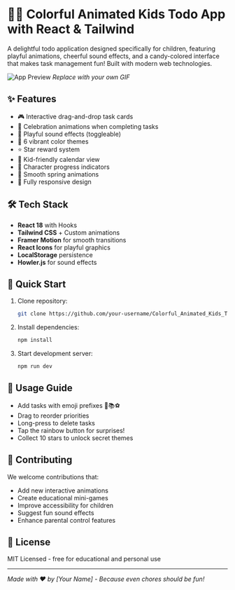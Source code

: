 # 🎨🌈 Colorful Animated Kids Todo App with React & Tailwind

A delightful todo application designed specifically for children, featuring playful animations, cheerful sound effects, and a candy-colored interface that makes task management fun! Built with modern web technologies.

![App Preview](./public/preview.gif) *Replace with your own GIF*

## ✨ Features
- 🎮 Interactive drag-and-drop task cards
- 🎉 Celebration animations when completing tasks
- 🎵 Playful sound effects (toggleable)
- 🌈 6 vibrant color themes
- ⭐ Star reward system
- 📅 Kid-friendly calendar view
- 🧸 Character progress indicators
- 🔄 Smooth spring animations
- 📱 Fully responsive design

## 🛠️ Tech Stack
- **React 18** with Hooks
- **Tailwind CSS** + Custom animations
- **Framer Motion** for smooth transitions
- **React Icons** for playful graphics
- **LocalStorage** persistence
- **Howler.js** for sound effects

## 🚀 Quick Start
1. Clone repository:
   ```bash
   git clone https://github.com/your-username/Colorful_Animated_Kids_Todo_App_with_React_Tailwind.git
   ```
2. Install dependencies:
   ```bash
   npm install
   ```
3. Start development server:
   ```bash
   npm run dev
   ```

## 📖 Usage Guide
- Add tasks with emoji prefixes 🎨📚⚽
- Drag to reorder priorities
- Long-press to delete tasks
- Tap the rainbow button for surprises!
- Collect 10 stars to unlock secret themes

## 🤝 Contributing
We welcome contributions that:
- Add new interactive animations
- Create educational mini-games
- Improve accessibility for children
- Suggest fun sound effects
- Enhance parental control features

## 📄 License
MIT Licensed - free for educational and personal use

---
*Made with ❤️ by [Your Name] - Because even chores should be fun!*
